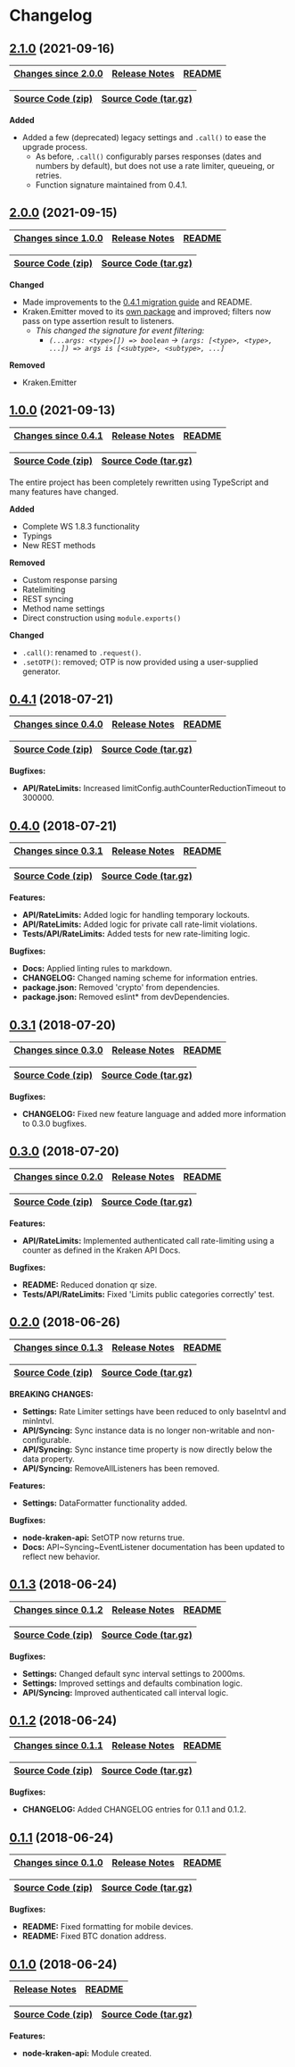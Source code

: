 # Changelog

<a name="2.1.0"></a>

## [2.1.0](https://github.com/jpcx/node-kraken-api/tree/2.1.0) (2021-09-16)

| __[Changes since 2.0.0](https://github.com/jpcx/node-kraken-api/compare/2.0.0...2.1.0)__ | [Release Notes](https://github.com/jpcx/node-kraken-api/releases/tag/2.1.0) | [README](https://github.com/jpcx/node-kraken-api/tree/2.1.0/README.md) |
| --- | --- | --- |

| [Source Code (zip)](https://github.com/jpcx/node-kraken-api/archive/2.1.0.zip) | [Source Code (tar.gz)](https://github.com/jpcx/node-kraken-api/archive/2.1.0.tar.gz) |
| --- | --- |

__Added__

- Added a few (deprecated) legacy settings and `.call()` to ease the upgrade process.
  - As before, `.call()` configurably parses responses (dates and numbers by default), but does not use a rate limiter, queueing, or retries.
  - Function signature maintained from 0.4.1.

<a name="2.0.0"></a>

## [2.0.0](https://github.com/jpcx/node-kraken-api/tree/2.0.0) (2021-09-15)

| __[Changes since 1.0.0](https://github.com/jpcx/node-kraken-api/compare/1.0.0...2.0.0)__ | [Release Notes](https://github.com/jpcx/node-kraken-api/releases/tag/2.0.0) | [README](https://github.com/jpcx/node-kraken-api/tree/2.0.0/README.md) |
| --- | --- | --- |

| [Source Code (zip)](https://github.com/jpcx/node-kraken-api/archive/2.0.0.zip) | [Source Code (tar.gz)](https://github.com/jpcx/node-kraken-api/archive/2.0.0.tar.gz) |
| --- | --- |

__Changed__

- Made improvements to the [0.4.1 migration guide](https://github.com/jpcx/node-kraken-api/releases/tag/1.0.0) and README.
- Kraken.Emitter moved to its [own package](https://github.com/jpcx/ts-ev) and improved; filters now pass on type assertion result to listeners.
  - _This changed the signature for event filtering:_
    - _`(...args: <type>[]) => boolean` -> `(args: [<type>, <type>, ...]) => args is [<subtype>, <subtype>, ...]`_

__Removed__
  
- Kraken.Emitter

<a name="1.0.0"></a>

## [1.0.0](https://github.com/jpcx/node-kraken-api/tree/1.0.0) (2021-09-13)

| __[Changes since 0.4.1](https://github.com/jpcx/node-kraken-api/compare/0.4.1...1.0.0)__ | [Release Notes](https://github.com/jpcx/node-kraken-api/releases/tag/1.0.0) | [README](https://github.com/jpcx/node-kraken-api/tree/1.0.0/README.md) |
| --- | --- | --- |

| [Source Code (zip)](https://github.com/jpcx/node-kraken-api/archive/1.0.0.zip) | [Source Code (tar.gz)](https://github.com/jpcx/node-kraken-api/archive/1.0.0.tar.gz) |
| --- | --- |

The entire project has been completely rewritten using TypeScript and many features have changed.

__Added__

- Complete WS 1.8.3 functionality
- Typings
- New REST methods

__Removed__

- Custom response parsing
- Ratelimiting
- REST syncing
- Method name settings
- Direct construction using `module.exports()`

__Changed__

- `.call()`: renamed to `.request()`.
- `.setOTP()`: removed; OTP is now provided using a user-supplied generator.

<a name="0.4.1"></a>

## [0.4.1](https://github.com/jpcx/node-kraken-api/tree/0.4.1) (2018-07-21)

| __[Changes since 0.4.0](https://github.com/jpcx/node-kraken-api/compare/0.4.0...0.4.1)__ | [Release Notes](https://github.com/jpcx/node-kraken-api/releases/tag/0.4.1) | [README](https://github.com/jpcx/node-kraken-api/tree/0.4.1/README.md) |
| --- | --- | --- |

| [Source Code (zip)](https://github.com/jpcx/node-kraken-api/archive/0.4.1.zip) | [Source Code (tar.gz)](https://github.com/jpcx/node-kraken-api/archive/0.4.1.tar.gz) |
| --- | --- |

__Bugfixes:__

+ __API/RateLimits:__ Increased limitConfig.authCounterReductionTimeout to 300000.

<a name="0.4.0"></a>

## [0.4.0](https://github.com/jpcx/node-kraken-api/tree/0.4.0) (2018-07-21)

| __[Changes since 0.3.1](https://github.com/jpcx/node-kraken-api/compare/0.3.1...0.4.0)__ | [Release Notes](https://github.com/jpcx/node-kraken-api/releases/tag/0.4.0) | [README](https://github.com/jpcx/node-kraken-api/tree/0.4.0/README.md) |
| --- | --- | --- |

| [Source Code (zip)](https://github.com/jpcx/node-kraken-api/archive/0.4.0.zip) | [Source Code (tar.gz)](https://github.com/jpcx/node-kraken-api/archive/0.4.0.tar.gz) |
| --- | --- |

__Features:__

+ __API/RateLimits:__       Added logic for handling temporary lockouts.
+ __API/RateLimits:__       Added logic for private call rate-limit violations.
+ __Tests/API/RateLimits:__ Added tests for new rate-limiting logic.

__Bugfixes:__

+ __Docs:__         Applied linting rules to markdown.
+ __CHANGELOG:__    Changed naming scheme for information entries.
+ __package.json:__ Removed 'crypto' from dependencies.
+ __package.json:__ Removed eslint* from devDependencies.

<a name="0.3.1"></a>

## [0.3.1](https://github.com/jpcx/node-kraken-api/tree/0.3.1) (2018-07-20)

| __[Changes since 0.3.0](https://github.com/jpcx/node-kraken-api/compare/0.3.0...0.3.1)__ | [Release Notes](https://github.com/jpcx/node-kraken-api/releases/tag/0.3.1) | [README](https://github.com/jpcx/node-kraken-api/tree/0.3.1/README.md) |
| --- | --- | --- |

| [Source Code (zip)](https://github.com/jpcx/node-kraken-api/archive/0.3.1.zip) | [Source Code (tar.gz)](https://github.com/jpcx/node-kraken-api/archive/0.3.1.tar.gz) |
| --- | --- |

__Bugfixes:__

+ __CHANGELOG:__ Fixed new feature language and added more information to 0.3.0 bugfixes.

<a name="0.3.0"></a>

## [0.3.0](https://github.com/jpcx/node-kraken-api/tree/0.3.0) (2018-07-20)

| __[Changes since 0.2.0](https://github.com/jpcx/node-kraken-api/compare/0.2.0...0.3.0)__ | [Release Notes](https://github.com/jpcx/node-kraken-api/releases/tag/0.3.0) | [README](https://github.com/jpcx/node-kraken-api/tree/0.3.0/README.md) |
| --- | --- | --- |

| [Source Code (zip)](https://github.com/jpcx/node-kraken-api/archive/0.3.0.zip) | [Source Code (tar.gz)](https://github.com/jpcx/node-kraken-api/archive/0.3.0.tar.gz) |
| --- | --- |

__Features:__

+ __API/RateLimits:__   Implemented authenticated call rate-limiting using a counter as defined in the Kraken API Docs.

__Bugfixes:__

+ __README:__               Reduced donation qr size.
+ __Tests/API/RateLimits:__ Fixed 'Limits public categories correctly' test.

<a name="0.2.0"></a>

## [0.2.0](https://github.com/jpcx/node-kraken-api/tree/0.2.0) (2018-06-26)

| __[Changes since 0.1.3](https://github.com/jpcx/node-kraken-api/compare/0.1.3...0.2.0)__ | [Release Notes](https://github.com/jpcx/node-kraken-api/releases/tag/0.2.0) | [README](https://github.com/jpcx/node-kraken-api/tree/0.2.0/README.md) |
| --- | --- | --- |

| [Source Code (zip)](https://github.com/jpcx/node-kraken-api/archive/0.2.0.zip) | [Source Code (tar.gz)](https://github.com/jpcx/node-kraken-api/archive/0.2.0.tar.gz) |
| --- | --- |

__BREAKING CHANGES:__

+ __Settings:__    Rate Limiter settings have been reduced to only baseIntvl and minIntvl.
+ __API/Syncing:__ Sync instance data is no longer non-writable and non-configurable.
+ __API/Syncing:__ Sync instance time property is now directly below the data property.
+ __API/Syncing:__ RemoveAllListeners has been removed.

__Features:__

+ __Settings:__ DataFormatter functionality added.

__Bugfixes:__

+ __node-kraken-api:__ SetOTP now returns true.
+ __Docs:__            API\~Syncing\~EventListener documentation has been updated to reflect new behavior.

<a name="0.1.3"></a>

## [0.1.3](https://github.com/jpcx/node-kraken-api/tree/0.1.3) (2018-06-24)

| __[Changes since 0.1.2](https://github.com/jpcx/node-kraken-api/compare/0.1.2...0.1.3)__ | [Release Notes](https://github.com/jpcx/node-kraken-api/releases/tag/0.1.3) | [README](https://github.com/jpcx/node-kraken-api/tree/0.1.3/README.md) |
| --- | --- | --- |

| [Source Code (zip)](https://github.com/jpcx/node-kraken-api/archive/0.1.3.zip) | [Source Code (tar.gz)](https://github.com/jpcx/node-kraken-api/archive/0.1.3.tar.gz) |
| --- | --- |

__Bugfixes:__

+ __Settings:__    Changed default sync interval settings to 2000ms.
+ __Settings:__    Improved settings and defaults combination logic.
+ __API/Syncing:__ Improved authenticated call interval logic.

<a name="0.1.2"></a>

## [0.1.2](https://github.com/jpcx/node-kraken-api/tree/0.1.2) (2018-06-24)

| __[Changes since 0.1.1](https://github.com/jpcx/node-kraken-api/compare/0.1.1...0.1.2)__ | [Release Notes](https://github.com/jpcx/node-kraken-api/releases/tag/0.1.2) | [README](https://github.com/jpcx/node-kraken-api/tree/0.1.2/README.md) |
| --- | --- | --- |

| [Source Code (zip)](https://github.com/jpcx/node-kraken-api/archive/0.1.2.zip) | [Source Code (tar.gz)](https://github.com/jpcx/node-kraken-api/archive/0.1.2.tar.gz) |
| --- | --- |

__Bugfixes:__

+ __CHANGELOG:__ Added CHANGELOG entries for 0.1.1 and 0.1.2.

<a name="0.1.1"></a>

## [0.1.1](https://github.com/jpcx/node-kraken-api/tree/0.1.1) (2018-06-24)

| __[Changes since 0.1.0](https://github.com/jpcx/node-kraken-api/compare/0.1.0...0.1.1)__ | [Release Notes](https://github.com/jpcx/node-kraken-api/releases/tag/0.1.1) | [README](https://github.com/jpcx/node-kraken-api/tree/0.1.1/README.md) |
| --- | --- | --- |

| [Source Code (zip)](https://github.com/jpcx/node-kraken-api/archive/0.1.1.zip) | [Source Code (tar.gz)](https://github.com/jpcx/node-kraken-api/archive/0.1.1.tar.gz) |
| --- | --- |

__Bugfixes:__

+ __README:__ Fixed formatting for mobile devices.
+ __README:__ Fixed BTC donation address.

<a name="0.1.0"></a>

## [0.1.0](https://github.com/jpcx/node-kraken-api/tree/0.1.0) (2018-06-24)

| [Release Notes](https://github.com/jpcx/node-kraken-api/releases/tag/0.1.0) | [README](https://github.com/jpcx/node-kraken-api/blob/0.1.0/README.md) |
| --- | --- |

| [Source Code (zip)](https://github.com/jpcx/node-kraken-api/archive/0.1.0.zip) | [Source Code (tar.gz)](https://github.com/jpcx/node-kraken-api/archive/0.1.0.tar.gz) |
| --- | --- |

__Features:__

+ __node-kraken-api:__ Module created.
